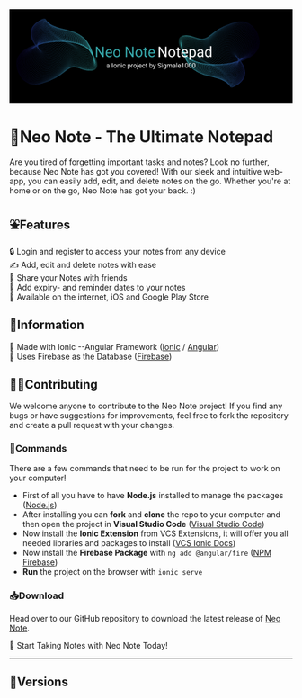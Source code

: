 <img src=md-banner.png height=10%/>

# 📝Neo Note - The Ultimate Notepad
Are you tired of forgetting important tasks and notes? Look no further, because Neo Note has got you covered! With our sleek and intuitive web-app, you can easily add, edit, and delete notes on the go. Whether you're at home or on the go, Neo Note has got your back. :)

## ⛲Features 
 🔒 Login and register to access your notes from any device <br>
 ✍️ Add, edit and delete notes with ease <br>
 🤝 Share your Notes with friends <br>
 📅 Add expiry- and reminder dates to your notes <br>
 🏪 Available on the internet, iOS and Google Play Store <br>
## 💁Information
 🔖 Made with Ionic --Angular Framework  ([Ionic](https://ionicframework.com) / [Angular](https://angular.io)) <br>
 💽 Uses Firebase as the Database  ([Firebase](httpsfirebase.google.com)) <br>
## 🧑‍💻Contributing
We welcome anyone to contribute to the Neo Note project! If you find any bugs or have suggestions for improvements, feel free to fork the repository and create a pull request with your changes.
### 🤧Commands
There are a few commands that need to be run for the project to work on your computer!
* First of all you have to have **Node.js** installed to manage the packages ([Node.js](https://nodejs.org/en/))
* After installing you can **fork** and **clone** the repo to your computer and then open the project in **Visual Studio Code** ([Visual Studio Code](https://code.visualstudio.com/download))
* Now install the **Ionic Extension** from VCS Extensions, it will offer you all needed libraries and packages to install ([VCS Ionic Docs](https://ionicframework.com/docs/intro/vscode-extension#:~:text=The%20Ionic%20Visual%20Studio%20Code%20extension%20helps%20you%20perform%20various,logo%20in%20the%20activity%20bar.))
* Now install the **Firebase Package** with ```ng add @angular/fire``` ([NPM Firebase](https://www.npmjs.com/package/firebase))
* **Run** the project on the browser with ```ionic serve```

### 📥Download
Head over to our GitHub repository to download the latest release of [Neo Note](https://github.com/Sigmale1000/neonote).

🚀 Start Taking Notes with Neo Note Today!

-------------------------------------------------
## 🦠Versions
